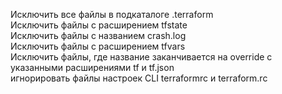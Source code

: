 Исключить все файлы в подкаталоге .terraform <br>
Исключить файлы с расширением tfstate <br>
Исключить файлы с названием crash.log <br>
Исключить файлы с расширением tfvars <br>
Исключить файлы, где название заканчивается на override с указанными расширениями tf и tf.json <br>
игнорировать файлы настроек CLI terraformrc и terraform.rc <br>